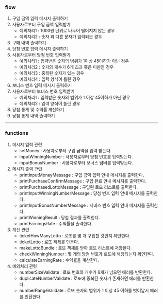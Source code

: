 ### flow

1. 구입 금액 입력 메시지 출력하기
2. 사용자로부터 구입 금액 입력받기
   - 예외처리1 : 1000원 단위로 나누어 떨어지지 않는 경우
   - 예외처리2 : 숫자 외 다른 문자가 입력되는 경우
3. 구매 내역 출력하기
4. 당첨 번호 입력 메시지 출력하기
5. 사용자로부터 당첨 번호 입력받기
   - 예외처리1 : 입력받은 숫자의 범위가 1이상 45이하가 아닌 경우
   - 예외처리2 : 숫자의 개수가 6개 초과 혹은 미만인 경우
   - 예외처리3 : 중복된 숫자가 있는 경우
   - 예외처리4 : 입력 양식이 틀린 경우
6. 보너스 번호 입력 메시지 출력하기
7. 사용자로부터 보너스 번호 입력받기
    - 예외처리1 : 입력받은 숫자의 범위가 1 이상 45이하가 아닌 경우
    - 예외처리2 : 입력 양식이 틀린 경우
8. 당첨 통계 및 수익률 계산하기
9. 당첨 통계 내역 출력하기

<hr>

### functions

1. 메시지 입력 관련
   - setMoney : 사용자로부터 구입 금액을 입력 받는다.
   - inputWinningNumber : 사용자로부터 당첨 번호를 입력받는다.
   - inputBonusNumber : 사용자로부터 보너스 넘버를 입력받는다.
2. 메시지 출력 관련
   - printInputMoneyMessage : 구입 금액 입력 안내 메시지를 출력한다.
   - printPurchaseConfirmMessage : 구입 완료 안내 메시지를 출력한다.
   - printPurchasedLottoMessage : 구입된 로또 리스트를 출력한다.
   - printInputWinningNumberMessage : 당첨 번호 입력 안내 메시지를 출력한다.
   - printInputBonusNumberMessage : 서비스 번호 입력 안내 메시지를 출력한다.
   - printWinningResult : 당첨 결과를 출력한다.
   - printEarningsRate : 수익률을 출력한다.
3. 계산 관련
   - ticketHowManyLotto : 로또를 몇 개 구입할 것인지 확인한다.
   - ticketLotto : 로또 객체를 만든다.
   - makeLottoBundle : 로또 객체를 받아 로또 리스트에 저장한다.
   - checkWinningNumber : 몇 개의 당첨 번호가 로또에 해당되는지 확인한다.
   - calculateEarningRate : 수익률을 계산한다.
4. 예외처리 관련
   - numberSizeValidate : 로또 번호의 개수가 6개가 넘으면 에러를 반환한다.
   - duplicateNumberValidate : 로또에 중복된 숫자가 존재하면 에러를 반환한다.
   - numberRangeValidate : 로또 숫자의 범위가 1 이상 45 이하를 벗어날시 에러를 반환한다.